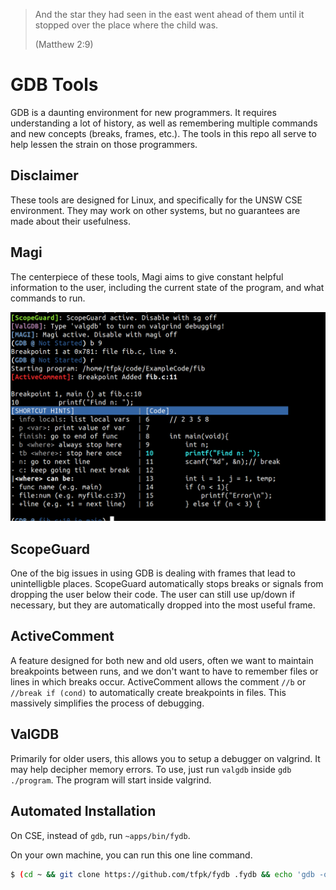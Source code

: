 > And the star they had seen in the east went ahead of them until it stopped over the place where the child was.
>
> (Matthew 2:9)

# GDB Tools

GDB is a daunting environment for new programmers. It requires understanding a lot of history, as well as remembering multiple commands and new concepts (breaks, frames, etc.).
The tools in this repo all serve to help lessen the strain on those programmers.

## Disclaimer

These tools are designed for Linux, and specifically for the UNSW CSE environment. They may work on other systems, but no guarantees are made about their usefulness.

## Magi

The centerpiece of these tools, Magi aims to give constant helpful information to the user, including the current state of the program, and what commands to run.

![Example](example.png)

## ScopeGuard

One of the big issues in using GDB is dealing with frames that lead to unintelligble places. ScopeGuard automatically stops breaks or signals from dropping the user below their code.
The user can still use up/down if necessary, but they are automatically dropped into the most useful frame.

## ActiveComment

A feature designed for both new and old users, often we want to maintain breakpoints between runs, and we don't want to have to remember files or lines in which breaks occur.
ActiveComment allows the comment `//b` or `//break if (cond)` to automatically create breakpoints in files. This massively simplifies the process of debugging.

## ValGDB

Primarily for older users, this allows you to setup a debugger on valgrind. It may help decipher memory errors.
To use, just run `valgdb` inside `gdb ./program`. The program will start inside valgrind.

## Automated Installation

On CSE, instead of `gdb`, run `~apps/bin/fydb`.

On your own machine, you can run this one line command.

``` bash
$ (cd ~ && git clone https://github.com/tfpk/fydb .fydb && echo 'gdb -q  -iex="source ~/.fydb/fydbinit"' >> ~/.bashrc && echo 'gdb -q -iex="source ~/.fydb/fydbinit"' >> ~/.zshrc)
```

